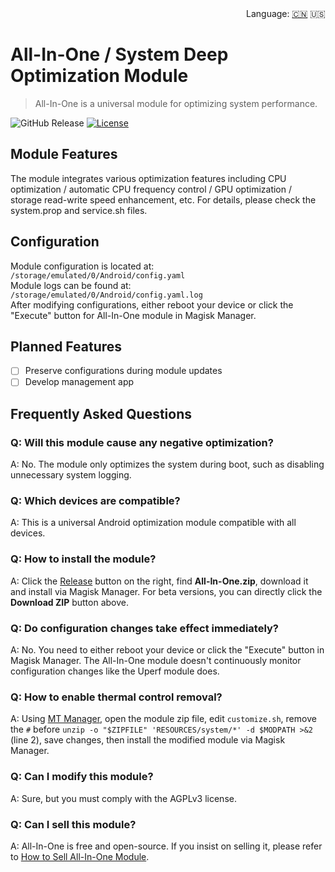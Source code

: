 <div align="right">
  Language:
  <a title="Chinese" href="./README.md">🇨🇳</a>
  🇺🇸
</div>

# All-In-One / System Deep Optimization Module
> All-In-One is a universal module for optimizing system performance.

![GitHub Release](https://img.shields.io/github/v/release/JustLikeCheese/Magisk_All-In-One)
[![License](https://img.shields.io/badge/License-AGPL%20v3-blue.svg)](https://www.gnu.org/licenses/agpl-3.0)

## Module Features
The module integrates various optimization features including CPU optimization / automatic CPU frequency control / GPU optimization / storage read-write speed enhancement, etc. For details, please check the system.prop and service.sh files.

## Configuration
Module configuration is located at:  
`/storage/emulated/0/Android/config.yaml`  
Module logs can be found at:  
`/storage/emulated/0/Android/config.yaml.log`  
After modifying configurations, either reboot your device or click the "Execute" button for All-In-One module in Magisk Manager.

## Planned Features
- [ ] Preserve configurations during module updates
- [ ] Develop management app

## Frequently Asked Questions

### Q: Will this module cause any negative optimization?
A: No. The module only optimizes the system during boot, such as disabling unnecessary system logging.

### Q: Which devices are compatible?
A: This is a universal Android optimization module compatible with all devices.

### Q: How to install the module?
A: Click the [Release](https://github.com/JustLikeCheese/Magisk_All-In-One/releases/latest) button on the right, find **All-In-One.zip**, download it and install via Magisk Manager. For beta versions, you can directly click the **Download ZIP** button above.

### Q: Do configuration changes take effect immediately?
A: No. You need to either reboot your device or click the "Execute" button in Magisk Manager. The All-In-One module doesn't continuously monitor configuration changes like the Uperf module does.

### Q: How to enable thermal control removal?
A: Using [MT Manager](https://mt2.cn/download/), open the module zip file, edit `customize.sh`, remove the `#` before `unzip -o "$ZIPFILE" 'RESOURCES/system/*' -d $MODPATH >&2` (line 2), save changes, then install the modified module via Magisk Manager.

### Q: Can I modify this module?
A: Sure, but you must comply with the AGPLv3 license.

### Q: Can I sell this module?
A: All-In-One is free and open-source. If you insist on selling it, please refer to [How to Sell All-In-One Module](https://www.baidu.com/s?ie=utf-8&wd=%E6%88%B7%E5%8F%A3%E6%9C%AC%E5%B0%B1%E6%88%91%E4%B8%80%E4%B8%AA%E4%BA%BA%E6%80%8E%E4%B9%88%E5%8A%9E).